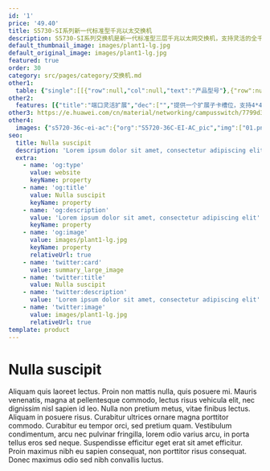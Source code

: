 ```yaml
---
id: '1'
price: '49.40'
title: S5730-SI系列新一代标准型千兆以太交换机
description: S5730-SI系列交换机是新一代标准型三层千兆以太网交换机，支持灵活的全千兆接入以及高性价比的固定万兆上行接口，同时可提供一个子卡槽位用于4*40GE上行端口的扩展，适用于企业园区接入和汇聚、数据中心接入等多种应用场景。
default_thumbnail_image: images/plant1-lg.jpg
default_original_image: images/plant1-lg.jpg
featured: true
order: 30
category: src/pages/category/交换机.md
other1: 
  table: {"single":[[{"row":null,"col":null,"text":"产品型号"},{"row":null,"col":null,"text":"S5730-48C-SI-AC"},{"row":null,"col":null,"text":"S5730-48C-PWR-SI-AC"},{"row":null,"col":null,"text":"S5730-68C-SI-AC"},{"row":null,"col":null,"text":"S5730-68C-PWR-SI-AC\nS5730-68C-PWR-SI"}],[{"row":null,"col":null,"text":"交换容量"},{"row":null,"col":null,"text":"680 Gbps/6.8 Tbps"},{"row":null,"col":null,"text":"680 Gbps/6.8 Tbps"},{"row":null,"col":null,"text":"680 Gbps/6.8 Tbps"},{"row":null,"col":null,"text":"680 Gbps/6.8 Tbps"}],[{"row":null,"col":null,"text":"包转发率"},{"row":null,"col":null,"text":"444 Mpps"},{"row":null,"col":null,"text":"444 Mpps"},{"row":null,"col":null,"text":"420 Mpps"},{"row":null,"col":null,"text":"420 Mpps"}],[{"row":null,"col":null,"text":"固定端口"},{"row":null,"col":null,"text":"24个10/100/1000Base-T，8个万兆SFP+"},{"row":null,"col":null,"text":"24个10/100/1000Base-T，8个万兆SFP+"},{"row":null,"col":null,"text":"48个10/100/1000Base-T，4个万兆SFP+"},{"row":null,"col":null,"text":"48个10/100/1000Base-T，4个万兆SFP+"}],[{"row":null,"col":null,"text":"扩展插槽"},{"row":null,"col":"4","text":"提供一个扩展插槽，可扩展支持业务插卡：\n4*40 GE QSFP+接口板\n防火墙插卡*\n"}],[{"row":null,"col":null,"text":"MAC特性"},{"row":null,"col":"4","text":"支持MAC地址自动学习和老化\n支持静态、动态、黑洞MAC表项\n支持源MAC地址过滤"}],[{"row":null,"col":null,"text":"VLAN特性"},{"row":null,"col":"4","text":"支持4K个VLAN\n支持Guest VLAN、Voice VLAN\n支持GVRP协议\n支持MUX VLAN功能\n支持基于MAC/协议/IP子网/策略/端口的VLAN\n支持1:1和N:1 VLAN Mapping功能"}],[{"row":null,"col":null,"text":"IP路由"},{"row":null,"col":"4","text":"静态路由、RIPv1/2、RIPng、OSPF、OSPFv3、ECMP、ISIS、ISISv6、BGP、BGP4+、VRRP、VRRP6"}],[{"row":null,"col":null,"text":"互通性"},{"row":null,"col":"4","text":"VBST基于VLAN生成树协议（和PVST/PVST+/RPVST 互通）\nLNP 链路类型协商协议（和DTP相似功能）\nVCMP VLAN集中管理协议（和VTP相似功能）\n\n详细的互联互通认证与报告，请访问这里。"}]]}
other2:
  features: [{"title":"端口灵活扩展","dec":["","提供一个扩展子卡槽位，支持4*40GE上行端口扩展",""]},{"title":"超大堆叠带宽","dec":["","基于4*40GE子卡及万兆固定端口，最大可提供544Gbit/s的堆叠带宽",""]},{"title":"SVF极简网络运维","dec":["","SVF（超级虚拟交换网）将园区“核心/汇聚+接入交换机+AP”的网络架构，虚拟化为一台网元，可作为SVF Client角色，即插即用，极简网络运维",""]}]
other3: https://e.huawei.com/cn/material/networking/campusswitch/7799d35001664110941aebd0afdb6f2d
other4:
  images: {"s5720-36c-ei-ac":{"org":"S5720-36C-EI-AC_pic","img":["01.png","02.png","03.png","04.png","07.png","08.png"]}}
seo:
  title: Nulla suscipit
  description: 'Lorem ipsum dolor sit amet, consectetur adipiscing elit'
  extra:
    - name: 'og:type'
      value: website
      keyName: property
    - name: 'og:title'
      value: Nulla suscipit
      keyName: property
    - name: 'og:description'
      value: 'Lorem ipsum dolor sit amet, consectetur adipiscing elit'
      keyName: property
    - name: 'og:image'
      value: images/plant1-lg.jpg
      keyName: property
      relativeUrl: true
    - name: 'twitter:card'
      value: summary_large_image
    - name: 'twitter:title'
      value: Nulla suscipit
    - name: 'twitter:description'
      value: 'Lorem ipsum dolor sit amet, consectetur adipiscing elit'
    - name: 'twitter:image'
      value: images/plant1-lg.jpg
      relativeUrl: true
template: product
---
```


# Nulla suscipit

Aliquam quis laoreet lectus. Proin non mattis nulla, quis posuere mi. Mauris venenatis, magna at pellentesque commodo, lectus risus vehicula elit, nec dignissim nisl sapien id leo. Nulla non pretium metus, vitae finibus lectus. Aliquam in posuere risus. Curabitur ultrices ornare magna porttitor commodo. Curabitur eu tempor orci, sed pretium quam. Vestibulum condimentum, arcu nec pulvinar fringilla, lorem odio varius arcu, in porta tellus eros sed neque. Suspendisse efficitur eget erat sit amet efficitur. Proin maximus nibh eu sapien consequat, non porttitor risus consequat. Donec maximus odio sed nibh convallis luctus.